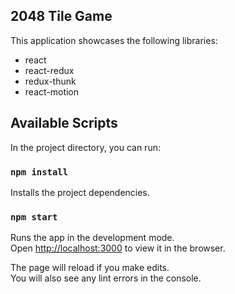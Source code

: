 ## 2048 Tile Game

This application showcases the following libraries:

-   react
-   react-redux
-   redux-thunk
-   react-motion

## Available Scripts

In the project directory, you can run:

### `npm install`

Installs the project dependencies.

### `npm start`

Runs the app in the development mode.<br>
Open [http://localhost:3000](http://localhost:3000) to view it in the browser.

The page will reload if you make edits.<br>
You will also see any lint errors in the console.
